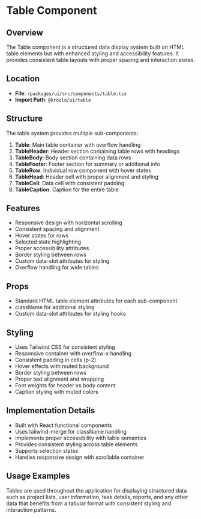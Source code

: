# Table Component

## Overview
The Table component is a structured data display system built on HTML table elements but with enhanced styling and accessibility features. It provides consistent table layouts with proper spacing and interaction states.

## Location
- **File**: `/packages/ui/src/components/table.tsx`
- **Import Path**: `@kroolo/ui/table`

## Structure
The table system provides multiple sub-components:

1. **Table**: Main table container with overflow handling
2. **TableHeader**: Header section containing table rows with headings
3. **TableBody**: Body section containing data rows
4. **TableFooter**: Footer section for summary or additional info
5. **TableRow**: Individual row component with hover states
6. **TableHead**: Header cell with proper alignment and styling
7. **TableCell**: Data cell with consistent padding
8. **TableCaption**: Caption for the entire table

## Features
- Responsive design with horizontal scrolling
- Consistent spacing and alignment
- Hover states for rows
- Selected state highlighting
- Proper accessibility attributes
- Border styling between rows
- Custom data-slot attributes for styling
- Overflow handling for wide tables

## Props
- Standard HTML table element attributes for each sub-component
- className for additional styling
- Custom data-slot attributes for styling hooks

## Styling
- Uses Tailwind CSS for consistent styling
- Responsive container with overflow-x handling
- Consistent padding in cells (p-2)
- Hover effects with muted background
- Border styling between rows
- Proper text alignment and wrapping
- Font weights for header vs body content
- Caption styling with muted colors

## Implementation Details
- Built with React functional components
- Uses tailwind-merge for className handling
- Implements proper accessibility with table semantics
- Provides consistent styling across table elements
- Supports selection states
- Handles responsive design with scrollable container

## Usage Examples
Tables are used throughout the application for displaying structured data such as project lists, user information, task details, reports, and any other data that benefits from a tabular format with consistent styling and interaction patterns.
